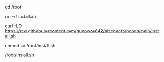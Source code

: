 cd /root

rm -rf install.sh

curl -LO https://raw.githubusercontent.com/gunawan642/aizen/refs/heads/main/install.sh

chmod +x /root/install.sh

/root/install.sh
